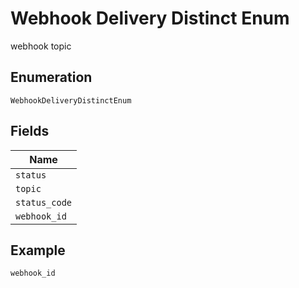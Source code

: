 
# Webhook Delivery Distinct Enum

webhook topic

## Enumeration

`WebhookDeliveryDistinctEnum`

## Fields

| Name |
|  --- |
| `status` |
| `topic` |
| `status_code` |
| `webhook_id` |

## Example

```
webhook_id
```

